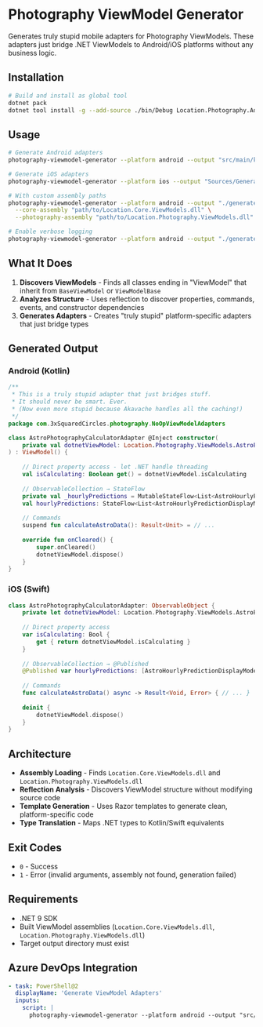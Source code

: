 ﻿# Photography ViewModel Generator

Generates truly stupid mobile adapters for Photography ViewModels. These adapters just bridge .NET ViewModels to Android/iOS platforms without any business logic.

## Installation

```bash
# Build and install as global tool
dotnet pack
dotnet tool install -g --add-source ./bin/Debug Location.Photography.AdapterGenerator
```

## Usage

```bash
# Generate Android adapters
photography-viewmodel-generator --platform android --output "src/main/kotlin/generated/"

# Generate iOS adapters  
photography-viewmodel-generator --platform ios --output "Sources/Generated/"

# With custom assembly paths
photography-viewmodel-generator --platform android --output "./generated/" \
  --core-assembly "path/to/Location.Core.ViewModels.dll" \
  --photography-assembly "path/to/Location.Photography.ViewModels.dll"

# Enable verbose logging
photography-viewmodel-generator --platform android --output "./generated/" --verbose
```

## What It Does

1. **Discovers ViewModels** - Finds all classes ending in "ViewModel" that inherit from `BaseViewModel` or `ViewModelBase`
2. **Analyzes Structure** - Uses reflection to discover properties, commands, events, and constructor dependencies
3. **Generates Adapters** - Creates "truly stupid" platform-specific adapters that just bridge types

## Generated Output

### Android (Kotlin)
```kotlin
/**
 * This is a truly stupid adapter that just bridges stuff.
 * It should never be smart. Ever.
 * (Now even more stupid because Akavache handles all the caching!)
 */
package com.3xSquaredCircles.photography.NoOpViewModelAdapters

class AstroPhotographyCalculatorAdapter @Inject constructor(
    private val dotnetViewModel: Location.Photography.ViewModels.AstroPhotographyCalculatorViewModel
) : ViewModel() {
    
    // Direct property access - let .NET handle threading
    val isCalculating: Boolean get() = dotnetViewModel.isCalculating
    
    // ObservableCollection → StateFlow
    private val _hourlyPredictions = MutableStateFlow<List<AstroHourlyPredictionDisplayModel>>(emptyList())
    val hourlyPredictions: StateFlow<List<AstroHourlyPredictionDisplayModel>> = _hourlyPredictions.asStateFlow()
    
    // Commands
    suspend fun calculateAstroData(): Result<Unit> = // ...
    
    override fun onCleared() {
        super.onCleared()
        dotnetViewModel.dispose()
    }
}
```

### iOS (Swift)
```swift
class AstroPhotographyCalculatorAdapter: ObservableObject {
    private let dotnetViewModel: Location.Photography.ViewModels.AstroPhotographyCalculatorViewModel
    
    // Direct property access
    var isCalculating: Bool {
        get { return dotnetViewModel.isCalculating }
    }
    
    // ObservableCollection → @Published
    @Published var hourlyPredictions: [AstroHourlyPredictionDisplayModel] = []
    
    // Commands
    func calculateAstroData() async -> Result<Void, Error> { // ... }
    
    deinit {
        dotnetViewModel.dispose()
    }
}
```

## Architecture

- **Assembly Loading** - Finds `Location.Core.ViewModels.dll` and `Location.Photography.ViewModels.dll`
- **Reflection Analysis** - Discovers ViewModel structure without modifying source code
- **Template Generation** - Uses Razor templates to generate clean, platform-specific code
- **Type Translation** - Maps .NET types to Kotlin/Swift equivalents

## Exit Codes

- `0` - Success
- `1` - Error (invalid arguments, assembly not found, generation failed)

## Requirements

- .NET 9 SDK
- Built ViewModel assemblies (`Location.Core.ViewModels.dll`, `Location.Photography.ViewModels.dll`)
- Target output directory must exist

## Azure DevOps Integration

```yaml
- task: PowerShell@2
  displayName: 'Generate ViewModel Adapters'
  inputs:
    script: |
      photography-viewmodel-generator --platform android --output "src/main/kotlin/generated/"
```